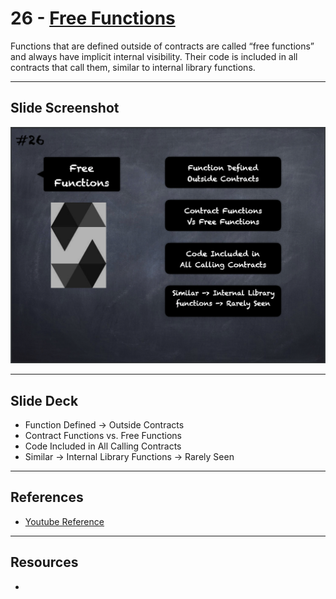 # 26 - [Free Functions](Free%20Functions.md)
Functions that are defined outside of contracts are called “free functions” and always have implicit internal visibility. Their code is included in all contracts that call them, similar to internal library functions.
___
## Slide Screenshot
![026.png](../images/solidity101/026.png)
___
## Slide Deck
- Function Defined -> Outside Contracts
- Contract Functions vs. Free Functions
- Code Included in All Calling Contracts
- Similar -> Internal Library Functions -> Rarely Seen
___
## References
- [Youtube Reference](https://youtu.be/TCl1IcGl_3I?t=496)

___
## Resources
- 
